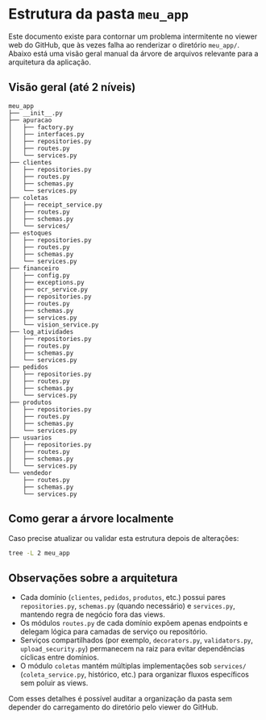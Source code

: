 # Estrutura da pasta `meu_app`

Este documento existe para contornar um problema intermitente no viewer web do GitHub, que às vezes falha ao renderizar o diretório `meu_app/`. Abaixo está uma visão geral manual da árvore de arquivos relevante para a arquitetura da aplicação.

## Visão geral (até 2 níveis)

```text
meu_app
├── __init__.py
├── apuracao
│   ├── factory.py
│   ├── interfaces.py
│   ├── repositories.py
│   ├── routes.py
│   └── services.py
├── clientes
│   ├── repositories.py
│   ├── routes.py
│   ├── schemas.py
│   └── services.py
├── coletas
│   ├── receipt_service.py
│   ├── routes.py
│   ├── schemas.py
│   └── services/
├── estoques
│   ├── repositories.py
│   ├── routes.py
│   ├── schemas.py
│   └── services.py
├── financeiro
│   ├── config.py
│   ├── exceptions.py
│   ├── ocr_service.py
│   ├── repositories.py
│   ├── routes.py
│   ├── schemas.py
│   ├── services.py
│   └── vision_service.py
├── log_atividades
│   ├── repositories.py
│   ├── routes.py
│   ├── schemas.py
│   └── services.py
├── pedidos
│   ├── repositories.py
│   ├── routes.py
│   ├── schemas.py
│   └── services.py
├── produtos
│   ├── repositories.py
│   ├── routes.py
│   ├── schemas.py
│   └── services.py
├── usuarios
│   ├── repositories.py
│   ├── routes.py
│   ├── schemas.py
│   └── services.py
└── vendedor
    ├── routes.py
    ├── schemas.py
    └── services.py
```

## Como gerar a árvore localmente

Caso precise atualizar ou validar esta estrutura depois de alterações:

```bash
tree -L 2 meu_app
```

## Observações sobre a arquitetura

- Cada domínio (`clientes`, `pedidos`, `produtos`, etc.) possui pares `repositories.py`, `schemas.py` (quando necessário) e `services.py`, mantendo regra de negócio fora das views.
- Os módulos `routes.py` de cada domínio expõem apenas endpoints e delegam lógica para camadas de serviço ou repositório.
- Serviços compartilhados (por exemplo, `decorators.py`, `validators.py`, `upload_security.py`) permanecem na raiz para evitar dependências cíclicas entre domínios.
- O módulo `coletas` mantém múltiplas implementações sob `services/` (`coleta_service.py`, histórico, etc.) para organizar fluxos específicos sem poluir as views.

Com esses detalhes é possível auditar a organização da pasta sem depender do carregamento do diretório pelo viewer do GitHub.
